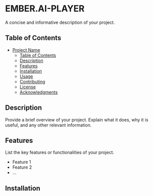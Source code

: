 # EMBER.AI-PLAYER

A concise and informative description of your project.

## Table of Contents

- [Project Name](#project-name)
  - [Table of Contents](#table-of-contents)
  - [Description](#description)
  - [Features](#features)
  - [Installation](#installation)
  - [Usage](#usage)
  - [Contributing](#contributing)
  - [License](#license)
  - [Acknowledgments](#acknowledgments)

## Description

Provide a brief overview of your project. Explain what it does, why it is useful, and any other relevant information.

## Features

List the key features or functionalities of your project.

- Feature 1
- Feature 2
- ...

## Installation

